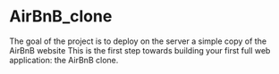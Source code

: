 # AirBnB_clone
The goal of the project is to deploy on the server a simple copy of the AirBnB website
This is the first step towards building your first full web application: the AirBnB clone.
